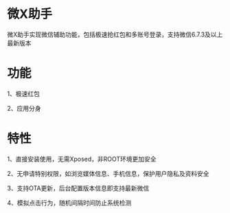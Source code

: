 # 微X助手
微X助手实现微信辅助功能，包括极速抢红包和多账号登录，支持微信6.7.3及以上最新版本

# 功能

1、极速红包

2、应用分身

# 特性

1、直接安装使用，无需Xposed，非ROOT环境更加安全

2、无申请特别权限，如浏览媒体信息、手机信息，保护用户隐私及资料安全

3、支持OTA更新，后台配置版本信息即支持最新微信

4、模拟点击行为，随机间隔时间防止系统检测

